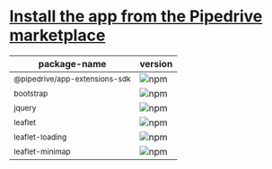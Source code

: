 # [Install the app from the Pipedrive marketplace](https://www.pipedrive.com/en/marketplace/app/carte-int%C3%A9ractive/5e4c170ed64b8372)
|package-name|version|
|-|-|
|<sup>@pipedrive/app-extensions-sdk</sup>|![npm](https://img.shields.io/npm/v/@pipedrive/app-extensions-sdk?color=0d1117&label=%20&style=flat-square)|
|<sup>bootstrap</sup>|![npm](https://img.shields.io/npm/v/bootstrap?color=161b22&label=%20&style=flat-square)|
|<sup>jquery</sup>|![npm](https://img.shields.io/npm/v/jquery?color=0d1117&label=%20&style=flat-square)|
|<sup>leaflet</sup>|![npm](https://img.shields.io/npm/v/leaflet?color=161b22&label=%20&style=flat-square)|
|<sup>leaflet-loading</sup>|![npm](https://img.shields.io/npm/v/leaflet-loading?color=0d1117&label=%20&style=flat-square)|
|<sup>leaflet-minimap</sup>|![npm](https://img.shields.io/npm/v/leaflet-minimap?color=161b22&label=%20&style=flat-square)|
